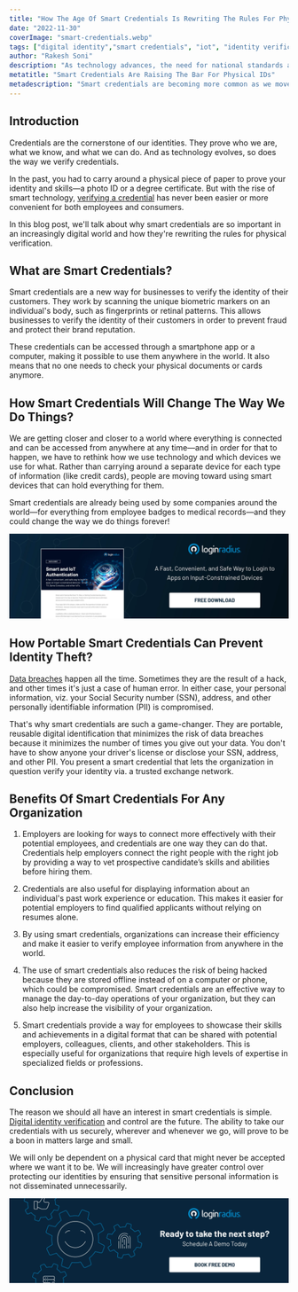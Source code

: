 ```yaml
---
title: "How The Age Of Smart Credentials Is Rewriting The Rules For Physical Verification?"
date: "2022-11-30"
coverImage: "smart-credentials.webp"
tags: ["digital identity","smart credentials", "iot", "identity verification"]
author: "Rakesh Soni"
description: "As technology advances, the need for national standards and interoperable applications raises the stakes for physical verification of identity. Smart credentials may offer better solutions to today's problems, but only if proper safeguarding is in place."
metatitle: "Smart Credentials Are Raising The Bar For Physical IDs"
metadescription: "Smart credentials are becoming more common as we move toward more efficient ways to identify ourselves. Learn the implications of this emerging technology."
---
```


## Introduction

Credentials are the cornerstone of our identities. They prove who we are, what we know, and what we can do. And as technology evolves, so does the way we verify credentials.

In the past, you had to carry around a physical piece of paper to prove your identity and skills—a photo ID or a degree certificate. But with the rise of smart technology, [verifying a credential](https://www.loginradius.com/authentication/) has never been easier or more convenient for both employees and consumers.

In this blog post, we'll talk about why smart credentials are so important in an increasingly digital world and how they're rewriting the rules for physical verification.


## What are Smart Credentials?

Smart credentials are a new way for businesses to verify the identity of their customers. They work by scanning the unique biometric markers on an individual's body, such as fingerprints or retinal patterns. This allows businesses to verify the identity of their customers in order to prevent fraud and protect their brand reputation.

These credentials can be accessed through a smartphone app or a computer, making it possible to use them anywhere in the world. It also means that no one needs to check your physical documents or cards anymore.


## How Smart Credentials Will Change The Way We Do Things?

We are getting closer and closer to a world where everything is connected and can be accessed from anywhere at any time—and in order for that to happen, we have to rethink how we use technology and which devices we use for what. Rather than carrying around a separate device for each type of information (like credit cards), people are moving toward using smart devices that can hold everything for them.

Smart credentials are already being used by some companies around the world—for everything from employee badges to medical records—and they could change the way we do things forever!

[![DS-smart-iot-auth](DS-smart-iot-auth.webp)](https://www.loginradius.com/resource/smart-iot-authentication-datasheet)

## How Portable Smart Credentials Can Prevent Identity Theft?

[Data breaches](https://blog.loginradius.com/identity/data-breaches-common-mistakes/) happen all the time. Sometimes they are the result of a hack, and other times it's just a case of human error. In either case, your personal information, viz. your Social Security number (SSN), address, and other personally identifiable information (PII) is compromised.

That's why smart credentials are such a game-changer. They are portable, reusable digital identification that minimizes the risk of data breaches because it minimizes the number of times you give out your data. You don't have to show anyone your driver's license or disclose your SSN, address, and other PII. You present a smart credential that lets the organization in question verify your identity via. a trusted exchange network.


## Benefits Of Smart Credentials For Any Organization

1. Employers are looking for ways to connect more effectively with their potential employees, and credentials are one way they can do that. Credentials help employers connect the right people with the right job by providing a way to vet prospective candidate’s skills and abilities before hiring them. 

2. Credentials are also useful for displaying information about an individual's past work experience or education. This makes it easier for potential employers to find qualified applicants without relying on resumes alone.

3. By using smart credentials, organizations can increase their efficiency and make it easier to verify employee information from anywhere in the world. 

4. The use of smart credentials also reduces the risk of being hacked because they are stored offline instead of on a computer or phone, which could be compromised. Smart credentials are an effective way to manage the day-to-day operations of your organization, but they can also help increase the visibility of your organization. 

5. Smart credentials provide a way for employees to showcase their skills and achievements in a digital format that can be shared with potential employers, colleagues, clients, and other stakeholders. This is especially useful for organizations that require high levels of expertise in specialized fields or professions.

## Conclusion

The reason we should all have an interest in smart credentials is simple. [Digital identity verification](https://blog.loginradius.com/identity/what-is-identity-verification/) and control are the future. The ability to take our credentials with us securely, wherever and whenever we go, will prove to be a boon in matters large and small. 

We will only be dependent on a physical card that might never be accepted where we want it to be. We will increasingly have greater control over protecting our identities by ensuring that sensitive personal information is not disseminated unnecessarily. 

[![LoginRadius Book a Demo](../../assets/book-a-demo-loginradius.webp)](https://www.loginradius.com/contact-us?utm_source=blog&utm_medium=web&utm_campaign=smart-credentials-raising-bar-physical-ids)
